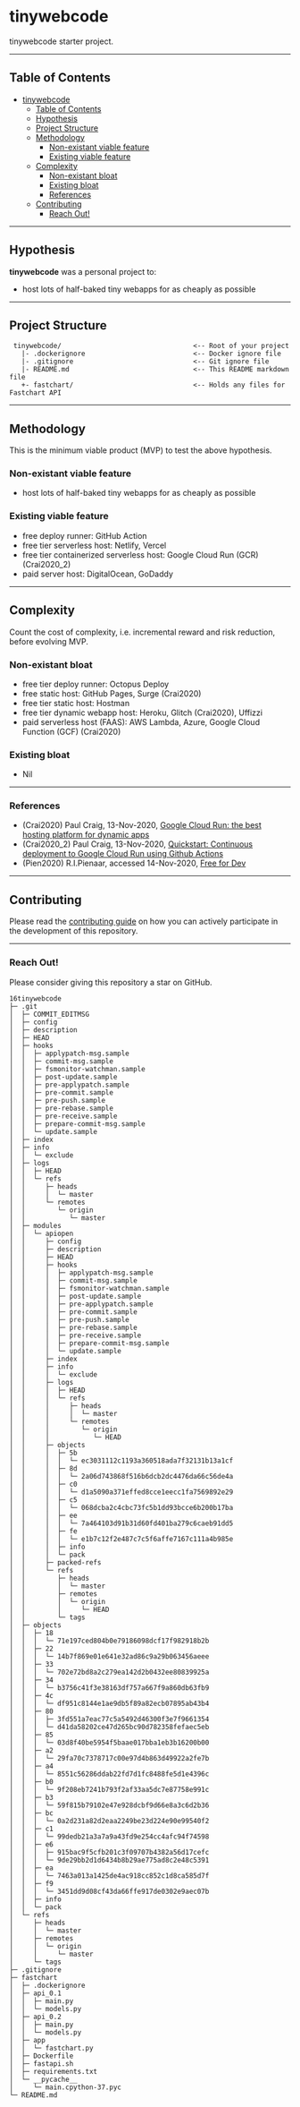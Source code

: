 # tinywebcode

tinywebcode starter project.

---
## Table of Contents
- [tinywebcode](#tinywebcode)
  - [Table of Contents](#table-of-contents)
  - [Hypothesis](#hypothesis)
  - [Project Structure](#project-structure)
  - [Methodology](#methodology)
    - [Non-existant viable feature](#non-existant-viable-feature)
    - [Existing viable feature](#existing-viable-feature)
  - [Complexity](#complexity)
    - [Non-existant bloat](#non-existant-bloat)
    - [Existing bloat](#existing-bloat)
    - [References](#references)
  - [Contributing](#contributing)
    - [Reach Out!](#reach-out)

---
## Hypothesis
**tinywebcode** was a personal project to:
* host lots of half-baked tiny webapps for as cheaply as possible

---
## Project Structure
     tinywebcode/                                 <-- Root of your project
       |- .dockerignore                           <-- Docker ignore file
       |- .gitignore                              <-- Git ignore file
       |- README.md                               <-- This README markdown file
       +- fastchart/                              <-- Holds any files for Fastchart API

---
## Methodology

This is the minimum viable product (MVP) to test the above hypothesis.

### Non-existant viable feature
* host lots of half-baked tiny webapps for as cheaply as possible

### Existing viable feature

* free deploy runner: GitHub Action
* free tier serverless host: Netlify, Vercel
* free tier containerized serverless host: Google Cloud Run (GCR) (Crai2020_2)
* paid server host: DigitalOcean, GoDaddy

---
## Complexity

Count the cost of complexity, i.e. incremental reward and risk reduction, before evolving MVP.

### Non-existant bloat
* free tier deploy runner: Octopus Deploy
* free static host: GitHub Pages, Surge (Crai2020)
* free tier static host: Hostman
* free tier dynamic webapp host: Heroku, Glitch (Crai2020), Uffizzi
* paid serverless host (FAAS): AWS Lambda, Azure, Google Cloud Function (GCF) (Crai2020)

### Existing bloat 
* Nil

---
### References
- (Crai2020) Paul Craig, 13-Nov-2020, [Google Cloud Run: the best hosting platform for dynamic apps](https://dev.to/pcraig3/google-cloud-run-the-best-host-platform-for-dynamic-apps-4ma6)
- (Crai2020_2) Paul Craig, 13-Nov-2020, [Quickstart: Continuous deployment to Google Cloud Run using Github Actions](https://dev.to/pcraig3/quickstart-continuous-deployment-to-google-cloud-run-using-github-actions-fna)
- (Pien2020) R.I.Pienaar, accessed 14-Nov-2020, [Free for Dev](https://github.com/ripienaar/free-for-dev)

---
## Contributing

Please read the [contributing guide](https://github.com/dennislwm/tinywebcode/blob/master/CONTRIBUTING.md) on how you can actively participate in the development of this repository.

---
### Reach Out!

Please consider giving this repository a star on GitHub.

```
16tinywebcode
├─ .git
│  ├─ COMMIT_EDITMSG
│  ├─ config
│  ├─ description
│  ├─ HEAD
│  ├─ hooks
│  │  ├─ applypatch-msg.sample
│  │  ├─ commit-msg.sample
│  │  ├─ fsmonitor-watchman.sample
│  │  ├─ post-update.sample
│  │  ├─ pre-applypatch.sample
│  │  ├─ pre-commit.sample
│  │  ├─ pre-push.sample
│  │  ├─ pre-rebase.sample
│  │  ├─ pre-receive.sample
│  │  ├─ prepare-commit-msg.sample
│  │  └─ update.sample
│  ├─ index
│  ├─ info
│  │  └─ exclude
│  ├─ logs
│  │  ├─ HEAD
│  │  └─ refs
│  │     ├─ heads
│  │     │  └─ master
│  │     └─ remotes
│  │        └─ origin
│  │           └─ master
│  ├─ modules
│  │  └─ apiopen
│  │     ├─ config
│  │     ├─ description
│  │     ├─ HEAD
│  │     ├─ hooks
│  │     │  ├─ applypatch-msg.sample
│  │     │  ├─ commit-msg.sample
│  │     │  ├─ fsmonitor-watchman.sample
│  │     │  ├─ post-update.sample
│  │     │  ├─ pre-applypatch.sample
│  │     │  ├─ pre-commit.sample
│  │     │  ├─ pre-push.sample
│  │     │  ├─ pre-rebase.sample
│  │     │  ├─ pre-receive.sample
│  │     │  ├─ prepare-commit-msg.sample
│  │     │  └─ update.sample
│  │     ├─ index
│  │     ├─ info
│  │     │  └─ exclude
│  │     ├─ logs
│  │     │  ├─ HEAD
│  │     │  └─ refs
│  │     │     ├─ heads
│  │     │     │  └─ master
│  │     │     └─ remotes
│  │     │        └─ origin
│  │     │           └─ HEAD
│  │     ├─ objects
│  │     │  ├─ 5b
│  │     │  │  └─ ec3031112c1193a360518ada7f32131b13a1cf
│  │     │  ├─ 8d
│  │     │  │  └─ 2a06d743868f516b6dcb2dc4476da66c56de4a
│  │     │  ├─ c0
│  │     │  │  └─ d1a5090a371effed8cce1eecc1fa7569892e29
│  │     │  ├─ c5
│  │     │  │  └─ 068dcba2c4cbc73fc5b1dd93bcce6b200b17ba
│  │     │  ├─ ee
│  │     │  │  └─ 7a464103d91b31d60fd401ba279c6caeb91dd5
│  │     │  ├─ fe
│  │     │  │  └─ e1b7c12f2e487c7c5f6affe7167c111a4b985e
│  │     │  ├─ info
│  │     │  └─ pack
│  │     ├─ packed-refs
│  │     └─ refs
│  │        ├─ heads
│  │        │  └─ master
│  │        ├─ remotes
│  │        │  └─ origin
│  │        │     └─ HEAD
│  │        └─ tags
│  ├─ objects
│  │  ├─ 18
│  │  │  └─ 71e197ced804b0e79186098dcf17f982918b2b
│  │  ├─ 22
│  │  │  └─ 14b7f869e01e641e32ad86c9a29b063456aeee
│  │  ├─ 33
│  │  │  └─ 702e72bd8a2c279ea142d2b0432ee80839925a
│  │  ├─ 34
│  │  │  └─ b3756c41f3e38163df757a667f9a860db63fb9
│  │  ├─ 4c
│  │  │  └─ df951c8144e1ae9db5f89a82ecb07895ab43b4
│  │  ├─ 80
│  │  │  ├─ 3fd551a7eac77c5a5492d46300f3e7f9661354
│  │  │  └─ d41da58202ce47d265bc90d782358fefaec5eb
│  │  ├─ 85
│  │  │  └─ 03d8f40be5954f5baae017bba1eb3b16200b00
│  │  ├─ a2
│  │  │  └─ 29fa70c7378717c00e97d4b863d49922a2fe7b
│  │  ├─ a4
│  │  │  └─ 8551c56286ddab22fd7d1fc8488fe5d1e4396c
│  │  ├─ b0
│  │  │  └─ 9f208eb7241b793f2af33aa5dc7e87758e991c
│  │  ├─ b3
│  │  │  └─ 59f815b79102e47e928dcbf9d66e8a3c6d2b36
│  │  ├─ bc
│  │  │  └─ 0a2d231a82d2eaa2249be23d224e90e99540f2
│  │  ├─ c1
│  │  │  └─ 99dedb21a3a7a9a43fd9e254cc4afc94f74598
│  │  ├─ e6
│  │  │  ├─ 915bac9f5cfb201c3f09707b4382a56d17cefc
│  │  │  └─ 9de29bb2d1d6434b8b29ae775ad8c2e48c5391
│  │  ├─ ea
│  │  │  └─ 7463a013a1425de4ac918cc852c1d8ca585d7f
│  │  ├─ f9
│  │  │  └─ 3451dd9d08cf43da66ffe917de0302e9aec07b
│  │  ├─ info
│  │  └─ pack
│  └─ refs
│     ├─ heads
│     │  └─ master
│     ├─ remotes
│     │  └─ origin
│     │     └─ master
│     └─ tags
├─ .gitignore
├─ fastchart
│  ├─ .dockerignore
│  ├─ api_0.1
│  │  ├─ main.py
│  │  └─ models.py
│  ├─ api_0.2
│  │  ├─ main.py
│  │  └─ models.py
│  ├─ app
│  │  └─ fastchart.py
│  ├─ Dockerfile
│  ├─ fastapi.sh
│  ├─ requirements.txt
│  └─ __pycache__
│     └─ main.cpython-37.pyc
└─ README.md

```